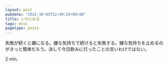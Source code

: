 ```yaml
---
layout: post
pubdate: "2012-10-03T22:49:25+09:00"
title: いやになる
tags: misc
pagetype: posts
---
```

失敗が続くと嫌になる。嫌な気持ちで続けると失敗する。嫌な気持ちを止めるのがきっと簡単だろう。決して今日飲みに行ったことの言いわけではない。

2 min.
